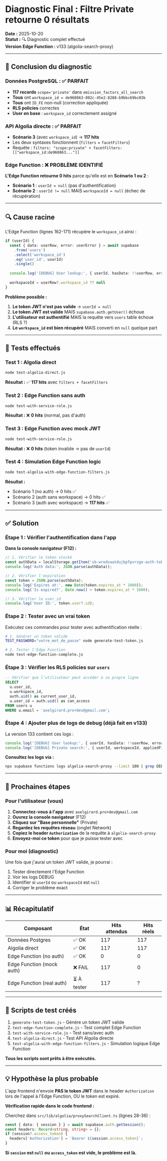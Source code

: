 # Diagnostic Final : Filtre Private retourne 0 résultats

**Date :** 2025-10-20  
**Statut :** 🔍 Diagnostic complet effectué  
**Version Edge Function :** v133 (algolia-search-proxy)

---

## 🎯 Conclusion du diagnostic

### Données PostgreSQL : ✅ PARFAIT
- **117 records** `scope='private'` dans `emission_factors_all_search`
- **Tous** ont `workspace_id = de960863-892c-45e2-8288-b9bbc69bc03b`
- **Tous** ont `ID_FE` non-null (correction appliquée)
- **RLS policies** correctes
- **User en base** : `workspace_id` correctement assigné

### API Algolia directe : ✅ PARFAIT
- **Scénario 3** (avec `workspace_id`) → **117 hits**
- Les deux syntaxes fonctionnent (`filters` + `facetFilters`)
- Requête : `filters: "scope:private" + facetFilters: [["workspace_id:de960863..."]]`

### Edge Function : ❌ PROBLÈME IDENTIFIÉ

**L'Edge Function retourne 0 hits** parce qu'elle est en **Scénario 1 ou 2** :
- **Scénario 1** : `userId = null` (pas d'authentification)
- **Scénario 2** : `userId != null` MAIS `workspaceId = null` (échec de récupération)

---

## 🔍 Cause racine

L'Edge Function (lignes 162-171) récupère le `workspace_id` ainsi :

```typescript
if (userId) {
  const { data: userRow, error: userError } = await supabase
    .from('users')
    .select('workspace_id')
    .eq('user_id', userId)
    .single()
  
  console.log('[DEBUG] User lookup:', { userId, hasData: !!userRow, error: userError?.message, workspace_id: userRow?.workspace_id })
  
  workspaceId = userRow?.workspace_id ?? null
}
```

**Problème possible :**

1. **Le token JWT n'est pas valide** → `userId = null`
2. **Le token JWT est valide** MAIS `supabase.auth.getUser()` échoue
3. **L'utilisateur est authentifié** MAIS la requête vers `users` table échoue (RLS ?)
4. **Le `workspace_id` est bien récupéré** MAIS converti en `null` quelque part

---

## 🧪 Tests effectués

### Test 1 : Algolia direct
```bash
node test-algolia-direct.js
```
**Résultat :** ✅ **117 hits** avec `filters + facetFilters`

### Test 2 : Edge Function sans auth
```bash
node test-with-service-role.js
```
**Résultat :** ❌ **0 hits** (normal, pas d'auth)

### Test 3 : Edge Function avec mock JWT
```bash
node test-with-service-role.js
```
**Résultat :** ❌ **0 hits** (token invalide → pas de `userId`)

### Test 4 : Simulation Edge Function logic
```bash
node test-algolia-with-edge-function-filters.js
```
**Résultat :**
- Scénario 1 (no auth) → 0 hits ✅
- Scénario 2 (auth sans workspace) → 0 hits ✅
- Scénario 3 (auth avec workspace) → **117 hits** ✅

---

## ✅ Solution

### Étape 1 : Vérifier l'authentification dans l'app

**Dans la console navigateur (F12) :**

```javascript
// 1. Vérifier le token stocké
const authData = localStorage.getItem('sb-wrodvaatdujbpfpvrzge-auth-token');
console.log('Auth data:', JSON.parse(authData));

// 2. Vérifier l'expiration
const token = JSON.parse(authData);
console.log('Expires at:', new Date(token.expires_at * 1000));
console.log('Is expired?', Date.now() > token.expires_at * 1000);

// 3. Vérifier le user_id
console.log('User ID:', token.user?.id);
```

### Étape 2 : Tester avec un vrai token

Exécutez ces commandes pour tester avec authentification réelle :

```bash
# 1. Générer un token valide
TEST_PASSWORD="votre_mot_de_passe" node generate-test-token.js

# 2. Tester l'Edge Function
node test-edge-function-complete.js
```

### Étape 3 : Vérifier les RLS policies sur `users`

```sql
-- Vérifier que l'utilisateur peut accéder à sa propre ligne
SELECT 
  u.user_id,
  u.workspace_id,
  auth.uid() as current_user_id,
  u.user_id = auth.uid() as can_access
FROM users u
WHERE u.email = 'axelgirard.pro+dev@gmail.com';
```

### Étape 4 : Ajouter plus de logs de debug (déjà fait en v133)

La version 133 contient ces logs :

```typescript
console.log('[DEBUG] User lookup:', { userId, hasData: !!userRow, error: userError?.message, workspace_id: userRow?.workspace_id })
console.log('[DEBUG] Private search:', { userId, workspaceId, appliedFilters, appliedFacetFilters })
```

**Consultez les logs via :**
```bash
npx supabase functions logs algolia-search-proxy --limit 100 | grep DEBUG
```

---

## 🎯 Prochaines étapes

### Pour l'utilisateur (vous)

1. **Connectez-vous à l'app** avec `axelgirard.pro+dev@gmail.com`
2. **Ouvrez la console navigateur** (F12)
3. **Cliquez sur "Base personnelle"** (Private)
4. **Regardez les requêtes réseau** (onglet Network)
5. **Copiez le header `Authorization`** de la requête à `algolia-search-proxy`
6. **Envoyez-moi ce token** pour que je puisse tester avec

### Pour moi (diagnostic)

Une fois que j'aurai un token JWT valide, je pourrai :

1. Tester directement l'Edge Function
2. Voir les logs DEBUG
3. Identifier si `userId` ou `workspaceId` est `null`
4. Corriger le problème exact

---

## 📊 Récapitulatif

| Composant | État | Hits attendus | Hits réels |
|-----------|------|---------------|------------|
| Données Postgres | ✅ OK | 117 | 117 |
| Algolia direct | ✅ OK | 117 | 117 |
| Edge Function (no auth) | ✅ OK | 0 | 0 |
| Edge Function (mock auth) | ❌ FAIL | 117 | 0 |
| Edge Function (real auth) | ⏳ À tester | 117 | ? |

---

## 🔧 Scripts de test créés

1. `generate-test-token.js` - Génère un token JWT valide
2. `test-edge-function-complete.js` - Test complet Edge Function
3. `test-with-service-role.js` - Test sans/avec auth
4. `test-algolia-direct.js` - Test API Algolia directe
5. `test-algolia-with-edge-function-filters.js` - Simulation logique Edge Function

**Tous les scripts sont prêts à être exécutés.**

---

## 💡 Hypothèse la plus probable

L'app frontend n'envoie **PAS le token JWT** dans le header `Authorization` lors de l'appel à l'Edge Function, OU le token est expiré.

**Vérification rapide dans le code frontend :**

Cherchez dans `src/lib/algolia/proxySearchClient.ts` (lignes 28-36) :

```typescript
const { data: { session } } = await supabase.auth.getSession();
const headers: Record<string, string> = {};
if (session?.access_token) {
  headers['Authorization'] = `Bearer ${session.access_token}`;
}
```

**Si `session` est `null` ou `access_token` est vide, le problème est là.**

